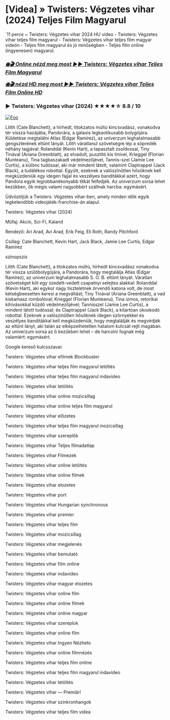 <h1 tabindex="-1" class="heading-element" dir="auto">[Videa] » Twisters: Végzetes vihar (2024) Teljes Film Magyarul</h1>

`11 perce ~ Twisters: Végzetes vihar 2024 HU video - Twisters: Végzetes vihar teljes film magyarul - Twisters: Végzetes vihar teljes film magyar videón - Teljes film magyarul és jó minőségben - Teljes film online (ingyenesen) magyarul.

<b><i><h3> <a href="http://dmov.fun/hu/movie/718821/twisters-githuu" rel="nofollow">◉🎬 Online nézd meg most ►► Twisters: Végzetes vihar Teljes Film Magyarul</a></b></i></h>

<b><i><h> <a href="http://dmov.fun/hu/movie/718821/twisters-githuu" rel="nofollow">◉🎬 nézd HD meg most ►► Twisters: Végzetes vihar Teljes Film Online HD</a></b></i></h3>

### ▶️ Twisters: Végzetes vihar (2024) ★★★★☆ 8.8 / 10

<a href="http://dmov.fun/hu/movie/718821/twisters-githuu" rel="nofollow"><img src="https://camo.githubusercontent.com/917e6ed5c302499242165dcc02bdbce85c075fd21b35918eb9c0b771855261b8/68747470733a2f2f7374617469632e7769787374617469632e636f6d2f6d656469612f6232343966395f61646163386637306662336634356238383639313639366337376465313866337e6d76322e676966" alt="Foo" style="max-width: 100%;"></a>

Lilith (Cate Blanchett), a hírhedt, titokzatos múltú kincsvadász, vonakodva tér vissza hazájába, Pandorára, a galaxis legkaotikusabb bolygójára. Küldetése megtalálni Atlas (Edgar Ramírez), az univerzum leghatalmasabb gengszterének eltűnt lányát. Lilith váratlanul szövetségre lép a söpredék néhány tagjával: Rolanddal (Kevin Hart), a tapasztalt zsoldossal, Tiny Tinával (Ariana Greenblatt), az elvadult, pusztító kis tinivel, Krieggel (Florian Munteanu), Tina tagbaszakadt védelmezőjével, Tannis-szel (Jamie Lee Curtis), a különc tudóssal, aki már mindent látott, valamint Claptrappel (Jack Black), a tudálékos robottal. Együtt, ezeknek a valószínűtlen hősöknek kell megküzdeniük egy idegen fajjal és veszélyes banditákkal azért, hogy Pandora egyik legrobbanékonyabb titkát felfedjék. Az univerzum sorsa lehet kezükben, ők mégis valami nagyobbért szállnak harcba: egymásért.

Üdvözöljük a Twisters: Végzetes vihar-ben, amely minden idők egyik legkelendőbb videojáték-franchise-án alapul.

Twisters: Végzetes vihar (2024)

Műfaj: Akció, Sci-Fi, Kaland

Rendező: Ari Arad, Avi Arad, Erik Feig, Eli Roth, Randy Pitchford

Csillag: Cate Blanchett, Kevin Hart, Jack Black, Jamie Lee Curtis, Edgar Ramírez

szinopszis

Lilith (Cate Blanchett), a titokzatos múltú, hírhedt kincsvadász vonakodva tér vissza szülőbolygójára, a Pandorára, hogy megtalálja Atlas (Edgar Ramírez), az univerzum leghatalmasabb S. O. B. eltűnt lányát. Váratlan szövetséget köt egy szedett-vedett csapatnyi selejtes alakkal: Rolanddal (Kevin Hart), aki egykor nagy tiszteletnek örvendő katona volt, de most kétségbeesetten keresi a megváltást; Tiny Tinával (Ariana Greenblatt), a vad kiskamasz rombolóval; Krieggel (Florian Munteanu), Tina izmos, retorikai kihívásokkal küzdő védelmezőjével; Tannisszel (Jamie Lee Curtis), a mindent látott tudóssal; és Claptrappel (Jack Black), a kitartóan okoskodó robottal. Ezeknek a valószínűtlen hősöknek idegen szörnyekkel és veszélyes banditákkal kell megküzdeniük, hogy megtalálják és megvédjék az eltűnt lányt, aki talán az elképzelhetetlen hatalom kulcsát rejti magában. Az univerzum sorsa az ő kezükben lehet – de harcolni fognak még valamiért: egymásért.

Google kereső kulcsszavai:

Twisters: Végzetes vihar efilmek Blockbuster

Twisters: Végzetes vihar teljes film magyarul letöltés

Twisters: Végzetes vihar teljes film magyarul indavideo

Twisters: Végzetes vihar letöltés

Twisters: Végzetes vihar online mozicsillag

Twisters: Végzetes vihar online teljes film magyarul

Twisters: Végzetes vihar előzetes

Twisters: Végzetes vihar teljes film magyarul mozicsillag

Twisters: Végzetes vihar szereplők

Twisters: Végzetes vihar Teljes filmadatlap

Twisters: Végzetes vihar Filmezek

Twisters: Végzetes vihar online letöltés

Twisters: Végzetes vihar online filmek

Twisters: Végzetes vihar elozetes

Twisters: Végzetes vihar port

Twisters: Végzetes vihar Hungarian synchronous

Twisters: Végzetes vihar premier

Twisters: Végzetes vihar teljes film

Twisters: Végzetes vihar mozicsillag

Twisters: Végzetes vihar megjelenés

Twisters: Végzetes vihar bemutató

Twisters: Végzetes vihar film online

Twisters: Végzetes vihar indavideo

Twisters: Végzetes vihar magyar elozetes

Twisters: Végzetes vihar online film

Twisters: Végzetes vihar online filmek

Twisters: Végzetes vihar online magyar

Twisters: Végzetes vihar szereplok

Twisters: Végzetes vihar online film

Twisters: Végzetes vihar Ingyen Nézheto

Twisters: Végzetes vihar online filmnézés

Twisters: Végzetes vihar teljes film online

Twisters: Végzetes vihar teljes film magyarul indavideo

Twisters: Végzetes vihar letöltés

Twisters: Végzetes vihar — Premiär!

Twisters: Végzetes vihar szinkronhangok

Twisters: Végzetes vihar teljes film videa
